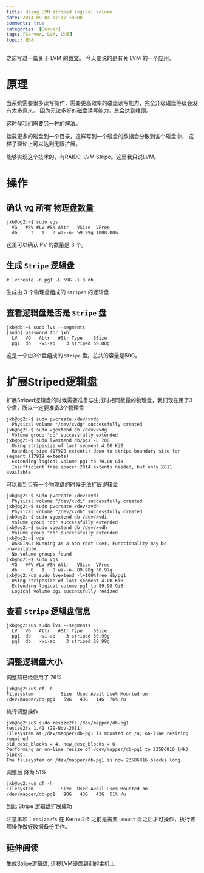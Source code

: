 ```yaml
---
title: Using LVM striped logical volumn
date: 2014-09-04 17:47 +0800
comments: true
categories: [Server]
tags: [Server, LVM, 运维]
topic: 技术
---
```


之前写过一篇关于 LVM 的[博文](/blog/2013/01/30/use-lvm-with-your-server/)。
今天要说的是有关 LVM 的一个应用。

# 原理

当系统需要很多读写操作，需要更高效率的磁盘读写能力，完全升级磁盘等级会没有太多意义。
因为无论多好的磁盘读写能力，总会达到峰顶。

这时候我们需要另一种的解法。

挂载更多的磁盘到一个目录，这样写到一个磁盘的数据会分散到各个磁盘中，
这样子理论上可以达到无限扩展。

能够实现这个技术的，有RAID0, LVM Stripe。这里我只说LVM。

# 操作

## 确认 vg 所有 物理盘数量

```
jxb@pg2:~$ sudo vgs
  VG   #PV #LV #SN Attr   VSize  VFree
  db     3   1   0 wz--n- 59.99g 1008.00m
```

这里可以确认 PV 的数量是 3 个。

## 生成 `Stripe` 逻辑盘

```
# lvcreate -n pg1 -L 59G -i 3 db
```

生成由 3 个物理盘组成的 `striped` 的逻辑盘

## 查看逻辑盘是否是 `Stripe` 盘

```
jxb@db:~$ sudo lvs --segments
[sudo] password for jxb:
  LV   VG   Attr   #Str Type    SSize
  pg1  db   -wi-ao    3 striped 59.00g
```
这是一个由3个盘组成的 `Stripe` 盘。总共的容量是59G。

# 扩展Striped逻辑盘

扩展Striped逻辑盘的时候需要准备与生成时相同数量的物理盘，我们现在用了3个盘，所以一定要准备3个物理盘

```
jxb@pg2:~$ sudo pvcreate /dev/xvdg
  Physical volume "/dev/xvdg" successfully created
jxb@pg2:~$ sudo vgextend db /dev/xvdg
  Volume group "db" successfully extended
jxb@pg2:~$ sudo lvextend db/pg1 -L 70G
  Using stripesize of last segment 4.00 KiB
  Rounding size (17920 extents) down to stripe boundary size for segment (17919 extents)
  Extending logical volume pg1 to 70.00 GiB
  Insufficient free space: 2814 extents needed, but only 2811 available
```

可以看到只有一个物理盘的时候无法扩展逻辑盘

```
jxb@pg2:~$ sudo pvcreate /dev/xvdi
  Physical volume "/dev/xvdi" successfully created
jxb@pg2:~$ sudo pvcreate /dev/xvdh
  Physical volume "/dev/xvdh" successfully created
jxb@pg2:~$ sudo vgextend db /dev/xvdi
  Volume group "db" successfully extended
jxb@pg2:~$ sudo vgextend db /dev/xvdh
  Volume group "db" successfully extended
jxb@pg2:~$ vgs
  WARNING: Running as a non-root user. Functionality may be unavailable.
  No volume groups found
jxb@pg2:~$ sudo vgs
  VG   #PV #LV #SN Attr   VSize  VFree
  db     6   1   0 wz--n- 89.98g 30.97g
jxb@pg2:/u$ sudo lvextend -l+100%free db/pg1
  Using stripesize of last segment 4.00 KiB
  Extending logical volume pg1 to 89.98 GiB
  Logical volume pg1 successfully resized
```

## 查看 `Stripe`  逻辑盘信息

```
jxb@pg2:/u$ sudo lvs --segments
  LV   VG   Attr   #Str Type    SSize
  pg1  db   -wi-ao    3 striped 59.99g
  pg1  db   -wi-ao    3 striped 29.99g
```

## 调整逻辑盘大小

调整前已经使用了 76%

```
jxb@pg2:/u$ df -h
Filesystem          Size  Used Avail Use% Mounted on
/dev/mapper/db-pg1   59G   43G   14G  76% /u
```

执行调整操作

```
jxb@pg2:/u$ sudo resize2fs /dev/mapper/db-pg1
resize2fs 1.42 (29-Nov-2011)
Filesystem at /dev/mapper/db-pg1 is mounted on /u; on-line resizing required
old_desc_blocks = 4, new_desc_blocks = 6
Performing an on-line resize of /dev/mapper/db-pg1 to 23586816 (4k) blocks.
The filesystem on /dev/mapper/db-pg1 is now 23586816 blocks long.
```

调整后 降为 51%

```
jxb@pg2:/u$ df -h
Filesystem          Size  Used Avail Use% Mounted on
/dev/mapper/db-pg1   90G   43G   43G  51% /u
```

到此 Stripe 逻辑盘扩展成功

注意事项：`resize2fs` 在 Kernel2.6 之前是需要 `umount` 盘之后才可操作，执行该项操作做好数据备份工作。

## 延伸阅读

[生成Stripe逻辑盘][1],
[迁移LVM硬盘到别的主机上][2]

[1]: http://tldp.org/HOWTO/LVM-HOWTO/recipethreescsistripe.html "生成Stripe逻辑盘"
[2]: http://tldp.org/HOWTO/LVM-HOWTO/recipemovevgtonewsys.html "迁移LVM硬盘到别的主机上"
[3]: http://www.softpanorama.org/Commercial_linuxes/LVM/resizing_the_lvm_filesystem.shtml "调整LVM逻辑盘大小"
